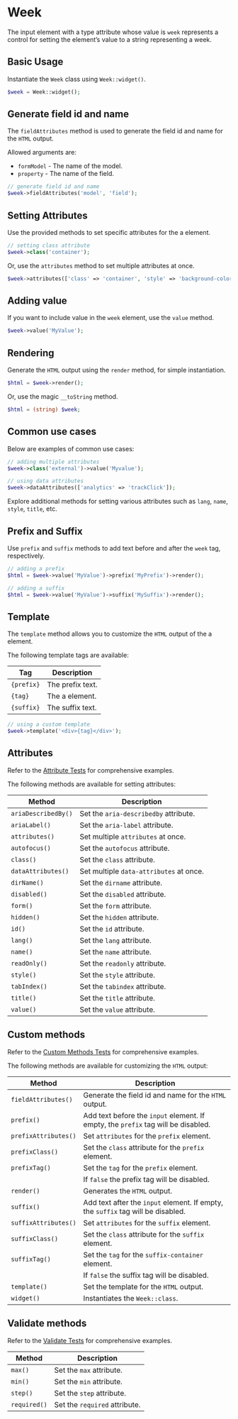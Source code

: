 # Week

The input element with a type attribute whose value is `week` represents a control for setting the element’s value to
a string representing a week.

## Basic Usage

Instantiate the `Week` class using `Week::widget()`.

```php
$week = Week::widget();
```

## Generate field id and name

The `fieldAttributes` method is used to generate the field id and name for the `HTML` output.

Allowed arguments are:

- `formModel` - The name of the model.
- `property` - The name of the field.

```php
// generate field id and name
$week->fieldAttributes('model', 'field');
```

## Setting Attributes

Use the provided methods to set specific attributes for the a element.

```php
// setting class attribute
$week->class('container');
```

Or, use the `attributes` method to set multiple attributes at once.

```php
$week->attributes(['class' => 'container', 'style' => 'background-color: #eee;']);
```

## Adding value

If you want to include value in the `week` element, use the `value` method.

```php
$week->value('MyValue');
```

## Rendering

Generate the `HTML` output using the `render` method, for simple instantiation. 

```php
$html = $week->render();
```

Or, use the magic `__toString` method.

```php
$html = (string) $week;
```

## Common use cases

Below are examples of common use cases:

```php
// adding multiple attributes
$week->class('external')->value('Myvalue');

// using data attributes
$week->dataAttributes(['analytics' => 'trackClick']);
```

Explore additional methods for setting various attributes such as `lang`, `name`, `style`, `title`, etc.

## Prefix and Suffix

Use `prefix` and `suffix` methods to add text before and after the `week` tag, respectively.

```php
// adding a prefix
$html = $week->value('MyValue')->prefix('MyPrefix')->render();

// adding a suffix
$html = $week->value('MyValue')->suffix('MySuffix')->render();
```

## Template

The `template` method allows you to customize the `HTML` output of the a element.

The following template tags are available:

| Tag        | Description      |
| ---------- | ---------------- |
| `{prefix}` | The prefix text. |
| `{tag}`    | The a element.   |
| `{suffix}` | The suffix text. |

```php
// using a custom template
$week->template('<div>{tag}</div>');
```

## Attributes

Refer to the [Attribute Tests](https://github.com/php-forge/html/blob/main/tests/FormControl/Input/Week/AttributeTest.php)
for comprehensive examples.

The following methods are available for setting attributes:

| Method             | Description                                                                                     |
| ------------------ | ----------------------------------------------------------------------------------------------- |
| `ariaDescribedBy()`| Set the `aria-describedby` attribute.                                                           |
| `ariaLabel()`      | Set the `aria-label` attribute.                                                                 |
| `attributes()`     | Set multiple `attributes` at once.                                                              |
| `autofocus()`      | Set the `autofocus` attribute.                                                                  |
| `class()`          | Set the `class` attribute.                                                                      |
| `dataAttributes()` | Set multiple `data-attributes` at once.                                                         |
| `dirName()`        | Set the `dirname` attribute.                                                                    |
| `disabled()`       | Set the `disabled` attribute.                                                                   |
| `form()`           | Set the `form` attribute.                                                                       |
| `hidden()`         | Set the `hidden` attribute.                                                                     |
| `id()`             | Set the `id` attribute.                                                                         |
| `lang()`           | Set the `lang` attribute.                                                                       |
| `name()`           | Set the `name` attribute.                                                                       |
| `readOnly()`       | Set the `readonly` attribute.                                                                   |
| `style()`          | Set the `style` attribute.                                                                      |
| `tabIndex()`       | Set the `tabindex` attribute.                                                                   |
| `title()`          | Set the `title` attribute.                                                                      |
| `value()`          | Set the `value` attribute.                                                                      |

## Custom methods

Refer to the [Custom Methods Tests](https://github.com/php-forge/html/blob/main/tests/FormControl/Input/Week/CustomMethodTest.php) 
for comprehensive examples.

The following methods are available for customizing the `HTML` output:

| Method                       | Description                                                                           |
| ---------------------------- | ------------------------------------------------------------------------------------- |
| `fieldAttributes()`          | Generate the field id and name for the `HTML` output.                                 |
| `prefix()`                   | Add text before the `input` element. If empty, the `prefix` tag will be disabled.     |
| `prefixAttributes()`         | Set `attributes` for the `prefix` element.                                            |
| `prefixClass()`              | Set the `class` attribute for the `prefix` element.                                   |
| `prefixTag()`                | Set the `tag` for the `prefix` element.                                               |
|                              | If `false` the prefix tag will be disabled.                                           |
| `render()`                   | Generates the `HTML` output.                                                          |
| `suffix()`                   | Add text after the `input` element. If empty, the `suffix` tag will be disabled.      |
| `suffixAttributes()`         | Set `attributes` for the `suffix` element.                                            |
| `suffixClass()`              | Set the `class` attribute for the `suffix` element.                                   |
| `suffixTag()`                | Set the `tag` for the `suffix-container` element.                                     |
|                              | If `false` the suffix tag will be disabled.                                           |
| `template()`                 | Set the template for the `HTML` output.                                               |
| `widget()`                   | Instantiates the `Week::class`.                                                       |

## Validate methods

Refer to the [Validate Tests](https://github.com/php-forge/html/blob/main/tests/FormControl/Input/Week/ValidateTest.php)
for comprehensive examples.

| Method      | Description                                                                                            |
| ----------- | ------------------------------------------------------------------------------------------------------ |
| `max()`     | Set the `max` attribute.                                                                               |
| `min()`     | Set the `min` attribute.                                                                               |
| `step()`    | Set the `step` attribute.                                                                              |
| `required()`| Set the `required` attribute.                                                                          |
